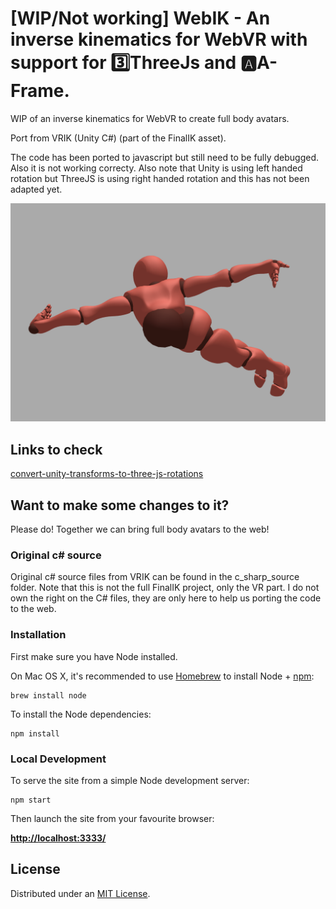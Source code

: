 # [WIP/Not working] WebIK - An inverse kinematics for WebVR with support for 3️⃣ThreeJs and 🅰️A-Frame.

WIP of an inverse kinematics for WebVR to create full body avatars. 

Port from VRIK (Unity C#) (part of the FinalIK asset).

The code has been ported to javascript but still need to be fully debugged. Also it is not working correcty. Also note that Unity is using left handed rotation but ThreeJS is using right handed rotation and this has not been adapted yet.

![](static/screenshot.png)

## Links to check

[convert-unity-transforms-to-three-js-rotations](https://stackoverflow.com/questions/18066581/convert-unity-transforms-to-three-js-rotations)

## Want to make some changes to it?

Please do! Together we can bring full body avatars to the web!

### Original c# source

Original c# source files from VRIK can be found in the c_sharp_source folder.
Note that this is not the full FinalIK project, only the VR part. I do not own the right on the C# files, they are only here to help us porting the code to the web.

### Installation

First make sure you have Node installed.

On Mac OS X, it's recommended to use [Homebrew](http://brew.sh/) to install Node + [npm](https://www.npmjs.com):

    brew install node

To install the Node dependencies:

    npm install

### Local Development

To serve the site from a simple Node development server:

    npm start

Then launch the site from your favourite browser:

[__http://localhost:3333/__](http://localhost:3333/)

## License

Distributed under an [MIT License](LICENSE).
